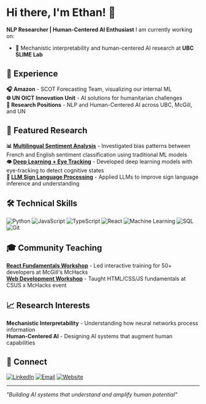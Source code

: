 # Hi there, I'm Ethan! 👋
**NLP Researcher | Human-Centered AI Enthusiast**
I am currently working on: 
- 🔬 Mechanistic interpretability and human-centered AI research at **UBC SLIME Lab**

## 💼 Experience
**🎧 Amazon** - SCOT Forecasting Team, visualizing our internal ML  
**🌐 UN OICT Innovation Unit** - AI solutions for humanitarian challenges  
**🔬 Research Positions** - NLP and Human-Centered AI across UBC, McGill, and UN

## 🔬 Featured Research
**📊 [Multilingual Sentiment Analysis](https://arxiv.org/abs/2405.06692)** - Investigated bias patterns between French and English sentiment classification using traditional ML models  
**👁️ [Deep Learning + Eye Tracking](https://github.com/ethanwongca/Human-AI-Interaction)** - Developed deep learning models with eye-tracking to detect cognitive states  
**🤟 [LLM Sign Language Processing](https://github.com/ethanwongca/NLP_Contrastive)** - Applied LLMs to improve sign language inference and understanding

## 🛠️ Technical Skills
![Python](https://img.shields.io/badge/Python-3776AB?style=flat&logo=python&logoColor=white)
![JavaScript](https://img.shields.io/badge/JavaScript-F7DF1E?style=flat&logo=javascript&logoColor=black)
![TypeScript](https://img.shields.io/badge/TypeScript-007ACC?style=flat&logo=typescript&logoColor=white)
![React](https://img.shields.io/badge/React-61DAFB?style=flat&logo=react&logoColor=black)
![Machine Learning](https://img.shields.io/badge/ML-FF6F00?style=flat&logo=tensorflow&logoColor=white)
![SQL](https://img.shields.io/badge/SQL-4479A1?style=flat&logo=postgresql&logoColor=white)
![Git](https://img.shields.io/badge/Git-F05032?style=flat&logo=git&logoColor=white)

## 🎓 Community Teaching
**[React Fundamentals Workshop](https://github.com/ethanwongca/McHacksReactWorkshop)** - Led interactive training for 50+ developers at McGill's McHacks  
**[Web Development Workshop](https://github.com/ethanwongca/CSUSxMcHacksWebDev)** - Taught HTML/CSS/JS fundamentals at CSUS x McHacks event

## 📈 Research Interests
**Mechanistic Interpretability** - Understanding how neural networks process information  
**Human-Centered AI** - Designing AI systems that augment human capabilities

## 🌟 Connect
[![LinkedIn](https://img.shields.io/badge/LinkedIn-0077B5?style=for-the-badge&logo=linkedin&logoColor=white)](https://www.linkedin.com/in/ethanwongca/)
[![Email](https://img.shields.io/badge/Email-D14836?style=for-the-badge&logo=gmail&logoColor=white)](mailto:ethanwongca@gmail.com)
[![Website](https://img.shields.io/badge/Website-000000?style=for-the-badge&logo=globe&logoColor=white)](https://ethanwong.ca/)

---
*"Building AI systems that understand and amplify human potential"*
